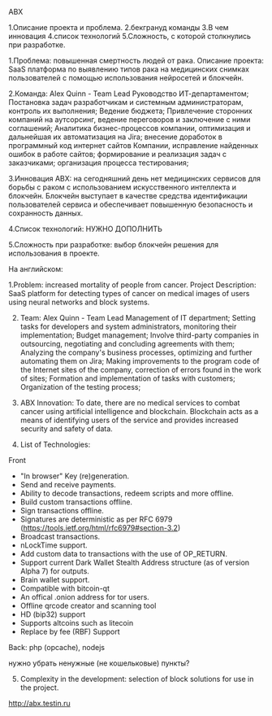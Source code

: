 ABX

1.Описание проекта и проблема.
2.бекгрануд команды
3.В чем инновация
4.список технологий 
5.Сложность, с которой столкнулись при разработке.

1.Проблема: повышенная смертность людей от рака. 
Описание проекта: SaaS платформа по выявлению типов рака на медицинских снимках пользователей с помощью использования нейросетей и блокчейн.

2.Команда: Alex Quinn - Team Lead
Руководство ИТ-департаментом;
Постановка задач разработчикам и системным администраторам, контроль их выполнения;
Ведение бюджета;
Привлечение сторонних компаний на аутсорсинг, ведение переговоров и заключение с ними соглашений;
Аналитика бизнес-процессов компании, оптимизация и дальнейшая их автоматизация на Jira;
внесение доработок в программный код интернет сайтов Компании, исправление найденных ошибок в работе сайтов; 
формирование и реализация задач с заказчиками;
организация процесса тестирования; 

3.Инновация ABX: на сегодняшний день нет медицинских сервисов для борьбы с раком с использованием искусственного интеллекта и блокчейн. Блокчейн выступает в качестве средства идентификации пользователей сервиса и обеспечивает повышенную безопасность и сохранность данных. 

4.Список технологий: НУЖНО ДОПОЛНИТЬ

5.Сложность при разработке: выбор блокчейн решения для использования в проекте.

На английском:


1.Problem: increased mortality of people from cancer.
Project Description: SaaS platform for detecting types of cancer on medical images of users using neural networks and block systems.

2. Team: Alex Quinn - Team Lead
Management of IT department;
Setting tasks for developers and system administrators, monitoring their implementation;
Budget management;
Involve third-party companies in outsourcing, negotiating and concluding agreements with them;
Analyzing the company's business processes, optimizing and further automating them on Jira;
Making improvements to the program code of the Internet sites of the company, correction of errors found in the work of sites;
Formation and implementation of tasks with customers;
Organization of the testing process;

3. ABX Innovation: To date, there are no medical services to combat cancer using artificial intelligence and blockchain. Blockchain acts as a means of identifying users of the service and provides increased security and safety of data.

4. List of Technologies: 

Front
- "In browser" Key (re)generation. 
- Send and receive payments.
- Ability to decode transactions, redeem scripts and more offline.
- Build custom transactions offline.
- Sign transactions offline.
- Signatures are deterministic as per RFC 6979 (https://tools.ietf.org/html/rfc6979#section-3.2)
- Broadcast transactions.
- nLockTime support.
- Add custom data to transactions with the use of OP_RETURN.
- Support current Dark Wallet Stealth Address structure (as of version Alpha 7) for outputs.
- Brain wallet support.
- Compatible with bitcoin-qt
- An offical .onion address for tor users.
- Offline qrcode creator and scanning tool
- HD (bip32) support
- Supports altcoins such as litecoin
- Replace by fee (RBF) Support

Back:
php (opcache), nodejs

нужно убрать ненужные (не кошельковые) пункты?


5. Complexity in the development: selection of block solutions for use in the project.


 http://abx.testin.ru
